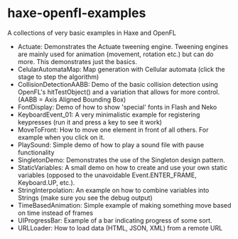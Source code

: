 # haxe-openfl-examples
A collections of very basic examples in Haxe and OpenFL

* Actuate: Demonstrates the Actuate tweening engine. Tweening engines are mainly used for animation (movement, rotation etc.) but can do more. This demonstrates just the basics.
* CelularAutomataMap: Map generation with Cellular automata (click the stage to step the algorithm)
* CollisionDetectionAABB: Demo of the basic collision detection using OpenFL's hitTestObject() and a variation that allows for more control. (AABB = Axis Aligned Bounding Box)
* FontDisplay: Demo of how to show 'special' fonts in Flash and Neko
* KeyboardEvent_01: A very minimalistic example for registering keypresses (run it and press a key to see it work)
* MoveToFront: How to move one element in front of all others. For example when you click on it.
* PlaySound: Simple demo of how to play a sound file with pause functionality
* SingletonDemo: Demonstrates the use of the Singleton design pattern.
* StaticVariables: A small demo on how to create and use your own static variables (opposed to the unavoidable Event.ENTER_FRAME, Keyboard.UP, etc.).
* StringInterpolation: An example on how to combine variables into Strings (make sure you see the debug output)
* TimeBasedAnimation: Simple example of making something move based on time instead of frames
* UIProgressBar: Example of a bar indicating progress of some sort.
* URLLoader: How to load data (HTML, JSON, XML) from a remote URL
